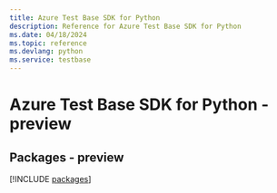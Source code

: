 ```yaml
---
title: Azure Test Base SDK for Python
description: Reference for Azure Test Base SDK for Python
ms.date: 04/18/2024
ms.topic: reference
ms.devlang: python
ms.service: testbase
---
```

# Azure Test Base SDK for Python - preview
## Packages - preview
[!INCLUDE [packages](test-base-index.md)]